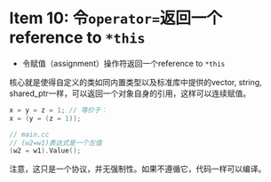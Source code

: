 # Item 10: 令`operator=`返回一个reference to `*this` 

* 令赋值（assignment）操作符返回一个reference to `*this`

核心就是使得自定义的类如同内置类型以及标准库中提供的vector, string, shared_ptr一样，可以返回一个对象自身的引用，这样可以连续赋值。

```cpp
x = y = z = 1; // 等价于：
x = (y = (z = 1));

// main.cc
// (w2=w1)表达式是一个左值
(w2 = w1).Value();
```

注意，这只是一个协议，并无强制性。如果不遵循它，代码一样可以编译。